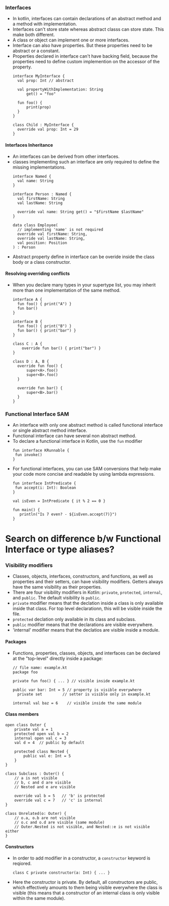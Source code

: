 ### Interfaces

- In kotlin, interfaces can contain declarations of an abstract method and a method with implementation.
- Interfaces can't store state whereas abstract classs can store state. This make both different.
- A class or object can implement one or more interfaces.
- Interface can also have properties. But these properties need to be abstract or a constant.
- Properties declared in interface can't have backing field, because the properties need to define custom implemention on the accessor of the property.
  ```
  interface MyInterface {
    val prop: Int // abstract

    val propertyWithImplementation: String
        get() = "foo"

    fun foo() {
        print(prop)
    }
  }

  class Child : MyInterface {
    override val prop: Int = 29
  }
  ```

#### Interfaces Inheritance
- An interfaces can be derived from other interfaces.
- classes implementing such an interface are only required to define the missing implementations.
  ```
  interface Named {
    val name: String
  }

  interface Person : Named {
    val firstName: String
    val lastName: String

    override val name: String get() = "$firstName $lastName"
  }

  data class Employee(
    // implementing 'name' is not required
    override val firstName: String,
    override val lastName: String,
    val position: Position
  ) : Person
  ```
- Abstract property define in interface can be overide inside the class body or a class constructor.

#### Resolving overriding conflicts
- When you declare many types in your supertype list, you may inherit more than one implementation of the same method.
  ```
  interface A {
    fun foo() { print("A") }
    fun bar()
  }

  interface B {
    fun foo() { print("B") }
    fun bar() { print("bar") }
  }

  class C : A {
      override fun bar() { print("bar") }
  }

  class D : A, B {
    override fun foo() {
        super<A>.foo()
        super<B>.foo()
    }

    override fun bar() {
        super<B>.bar()
    }
  }
  ```

### Functional Interface SAM
- An interface with only one abstract method is called functional interface or single abstract method interface.
- Functional interface can have several non abstract method.
- To declare a functional interface in Kotlin, use the `fun` modifier
  ```
  fun interface KRunnable {
   fun invoke()
  }
  ```
- For functional interfaces, you can use SAM conversions that help make your code more concise and readable by using lambda expressions.
  ```
  fun interface IntPredicate {
   fun accept(i: Int): Boolean
  }

  val isEven = IntPredicate { it % 2 == 0 }

  fun main() {
     println("Is 7 even? - ${isEven.accept(7)}")
  }
  ```
# Search on difference b/w Functional Interface or type aliases?

### Visibility modifiers
- Classes, objects, interfaces, constructors, and functions, as well as properties and their setters, can have visibility modifiers. Getters always have the same visibility as their properties.
- There are four visibility modifiers in Kotlin: `private`, `protected`, `internal`, and `public`. The default visibility is `public`.
- `private` modifier means that the declation inside a class is only available inside that class. For top level declarationn, this will be visible inside the file.
- `protected` declation only available in its class and subclass.
- `public` modifier means that the declarations are visible everywhere.
- 'internal' modifier means that the declatios are visible inside a module.

#### Packages
- Functions, properties, classes, objects, and interfaces can be declared at the "top-level" directly inside a package:
  ```
  // file name: example.kt
  package foo

  private fun foo() { ... } // visible inside example.kt

  public var bar: Int = 5 // property is visible everywhere
    private set         // setter is visible only in example.kt

  internal val baz = 6    // visible inside the same module
  ```
#### Class members
```
open class Outer {
    private val a = 1
    protected open val b = 2
    internal open val c = 3
    val d = 4  // public by default

    protected class Nested {
        public val e: Int = 5
    }
}

class Subclass : Outer() {
    // a is not visible
    // b, c and d are visible
    // Nested and e are visible

    override val b = 5   // 'b' is protected
    override val c = 7   // 'c' is internal
}

class Unrelated(o: Outer) {
    // o.a, o.b are not visible
    // o.c and o.d are visible (same module)
    // Outer.Nested is not visible, and Nested::e is not visible either
}
```
#### Constructors
- In order to add modifier in a constructor, a `constructor` keyword is reqiored.
  ```
  class C private constructor(a: Int) { ... }
  ```
- Here the constructor is private. By default, all constructors are public, which effectively amounts to them being visible everywhere the class is visible (this means that a constructor of an internal class is only visible within the same module).

